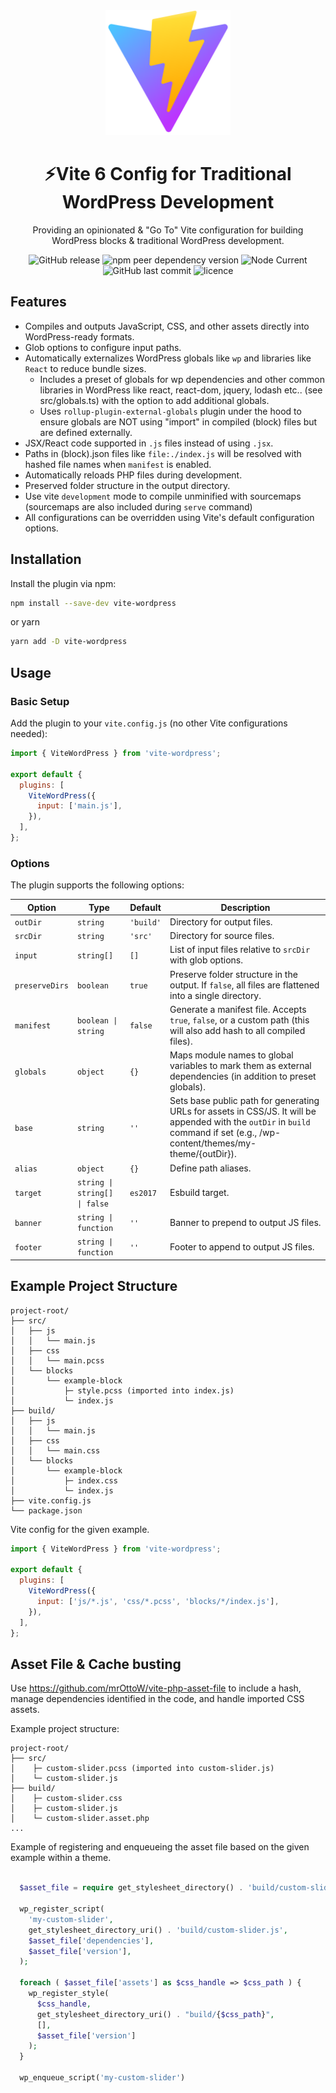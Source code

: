 <div align="center">
  <a href="https://vitejs.dev/">
    <img width="200" height="200" hspace="10" src="https://raw.githubusercontent.com/mrOttoW/vite-wordpress/ef6f4b84aa9da549e9908d8c21513d53dfe020bc/vite-logo.svg" alt="vite logo" />
  </a>
  <h1>⚡️Vite 6 Config for Traditional WordPress Development</h1>
  <p>
Providing an opinionated & "Go To" Vite configuration for building WordPress blocks & traditional WordPress development.
</p>
  <img src="https://img.shields.io/github/v/release/mrOttoW/vite-wordpress" alt="GitHub release" />
  <img src="https://img.shields.io/npm/dependency-version/vite-wordpress/peer/vite" alt="npm peer dependency version" />
  <img alt="Node Current" src="https://img.shields.io/node/v/vite-wordpress">
  <img src="https://img.shields.io/github/last-commit/mrOttoW/vite-wordpress" alt="GitHub last commit"/>
  <img src="https://img.shields.io/npm/l/vite-wordpress" alt="licence" />
</div>

## Features

- Compiles and outputs JavaScript, CSS, and other assets directly into WordPress-ready formats.
- Glob options to configure input paths.
- Automatically externalizes WordPress globals like `wp` and libraries like `React` to reduce bundle sizes.
  - Includes a preset of globals for wp dependencies and other common libraries in WordPress like react, react-dom, jquery, lodash etc.. (see src/globals.ts) with the option to add additional globals.
  - Uses `rollup-plugin-external-globals` plugin under the hood to ensure globals are NOT using "import" in compiled (block) files but are defined externally.
- JSX/React code supported in `.js` files instead of using `.jsx`.
- Paths in (block).json files like `file:./index.js` will be resolved with hashed file names when `manifest` is enabled.
- Automatically reloads PHP files during development.
- Preserved folder structure in the output directory.
- Use vite `development` mode to compile unminified with sourcemaps (sourcemaps are also included during `serve` command)
- All configurations can be overridden using Vite's default configuration options.

## Installation

Install the plugin via npm:

```bash
npm install --save-dev vite-wordpress
```

or yarn

```bash
yarn add -D vite-wordpress
```

## Usage

### Basic Setup

Add the plugin to your `vite.config.js` (no other Vite configurations needed):

```javascript
import { ViteWordPress } from 'vite-wordpress';

export default {
  plugins: [
    ViteWordPress({
      input: ['main.js'],
    }),
  ],
};
```

### Options

The plugin supports the following options:

| Option         | Type                          | Default   | Description                                                                                                                                                                   |
| -------------- | ----------------------------- | --------- | ----------------------------------------------------------------------------------------------------------------------------------------------------------------------------- |
| `outDir`       | `string`                      | `'build'` | Directory for output files.                                                                                                                                                   |
| `srcDir`       | `string`                      | `'src'`   | Directory for source files.                                                                                                                                                   |
| `input`        | `string[]`                    | `[]`      | List of input files relative to `srcDir` with glob options.                                                                                                                   |
| `preserveDirs` | `boolean`                     | `true`    | Preserve folder structure in the output. If `false`, all files are flattened into a single directory.                                                                         |
| `manifest`     | `boolean \| string`           | `false`   | Generate a manifest file. Accepts `true`, `false`, or a custom path (this will also add hash to all compiled files).                                                          |
| `globals`      | `object`                      | `{}`      | Maps module names to global variables to mark them as external dependencies (in addition to preset globals).                                                                  |
| `base`         | `string`                      | `''`      | Sets base public path for generating URLs for assets in CSS/JS. It will be appended with the `outDir` in `build` command if set (e.g., /wp-content/themes/my-theme/{outDir}). |
| `alias`        | `object`                      | `{}`      | Define path aliases.                                                                                                                                                          |
| `target`       | `string \| string[] \| false` | `es2017`  | Esbuild target.                                                                                                                                                               |
| `banner`       | `string \| function`          | `''`      | Banner to prepend to output JS files.                                                                                                                                         |
| `footer`       | `string \| function`          | `''`      | Footer to append to output JS files.                                                                                                                                          |

## Example Project Structure

```
project-root/
├── src/
│   ├── js
│   │   └── main.js
│   ├── css
│   │   └── main.pcss
│   └── blocks
│       └── example-block
│           ├─ style.pcss (imported into index.js)
│           └─ index.js
├── build/
│   ├── js
│   │   └── main.js
│   ├── css
│   │   └── main.css
│   └── blocks
│       └── example-block
│           ├─ index.css
│           └─ index.js
├── vite.config.js
└── package.json
```

Vite config for the given example.

```javascript
import { ViteWordPress } from 'vite-wordpress';

export default {
  plugins: [
    ViteWordPress({
      input: ['js/*.js', 'css/*.pcss', 'blocks/*/index.js'],
    }),
  ],
};
```

## Asset File & Cache busting

Use https://github.com/mrOttoW/vite-php-asset-file to include a hash, manage dependencies identified in the code, and handle imported CSS assets.

Example project structure:

```
project-root/
├── src/
│    ├─ custom-slider.pcss (imported into custom-slider.js)
│    └─ custom-slider.js
├── build/
│    ├─ custom-slider.css
│    ├─ custom-slider.js
│    └─ custom-slider.asset.php
...
```

Example of registering and enqueueing the asset file based on the given example within a theme.

```php

  $asset_file = require get_stylesheet_directory() . 'build/custom-slider.asset.php';

  wp_register_script(
    'my-custom-slider',
    get_stylesheet_directory_uri() . 'build/custom-slider.js',
    $asset_file['dependencies'],
    $asset_file['version'],
  );

  foreach ( $asset_file['assets'] as $css_handle => $css_path ) {
    wp_register_style(
      $css_handle,
      get_stylesheet_directory_uri() . "build/{$css_path}",
      [],
      $asset_file['version']
    );
  }

  wp_enqueue_script('my-custom-slider')

```
